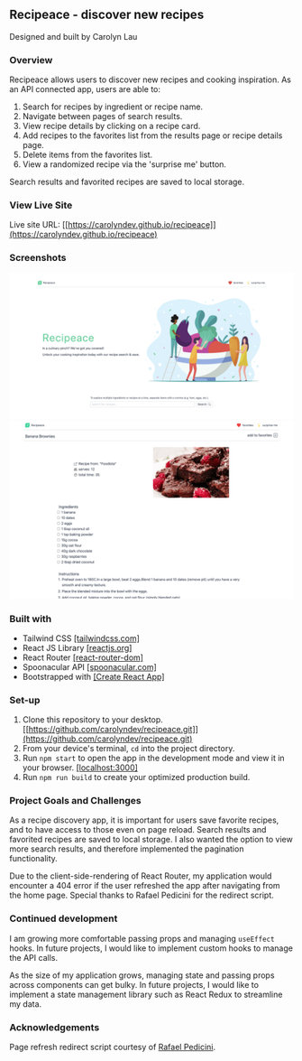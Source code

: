 ## Recipeace - discover new recipes

Designed and built by Carolyn Lau

### Overview

Recipeace allows users to discover new recipes and cooking inspiration. As an API connected app, users are able to:

1.  Search for recipes by ingredient or recipe name.
2.  Navigate between pages of search results.
3.  View recipe details by clicking on a recipe card.
4.  Add recipes to the favorites list from the results page or recipe details page.
5.  Delete items from the favorites list.
6.  View a randomized recipe via the 'surprise me' button.

Search results and favorited recipes are saved to local storage.

### View Live Site

Live site URL: [[https://carolyndev.github.io/recipeace]](https://carolyndev.github.io/recipeace)

### Screenshots

![recipeace-landing](./src/images/screenshots/recipeace.png)
![recipe-details](./src/images/screenshots/recipe-details.png)

### Built with

- Tailwind CSS [[tailwindcss.com]](https://tailwindcss.com/)
- React JS Library [[reactjs.org]](https://reactjs.org/)
- React Router [[react-router-dom]](https://v5.reactrouter.com/web/guides/quick-start)
- Spoonacular API [[spoonacular.com]](https://spoonacular.com/)
- Bootstrapped with [[Create React App]](https://github.com/facebook/create-react-app)

### Set-up

1. Clone this repository to your desktop. [[https://github.com/carolyndev/recipeace.git]](https://github.com/carolyndev/recipeace.git)
2. From your device's terminal, `cd` into the project directory.
3. Run `npm start` to open the app in the development mode and view it in your browser. [[localhost:3000]](http://localhost:3000)
4. Run `npm run build` to create your optimized production build.

### Project Goals and Challenges

As a recipe discovery app, it is important for users save favorite recipes, and to have access to those even on page reload. Search results and favorited recipes are saved to local storage. I also wanted the option to view more search results, and therefore implemented the pagination functionality.

Due to the client-side-rendering of React Router, my application would encounter a 404 error if the user refreshed the app after navigating from the home page. Special thanks to Rafael Pedicini for the redirect script.

### Continued development

I am growing more comfortable passing props and managing `useEffect` hooks. In future projects, I would like to implement custom hooks to manage the API calls.

As the size of my application grows, managing state and passing props across components can get bulky. In future projects, I would like to implement a state management library such as React Redux to streamline my data.

### Acknowledgements

Page refresh redirect script courtesy of [Rafael Pedicini](https://github.com/rafgraph/spa-github-pages).
